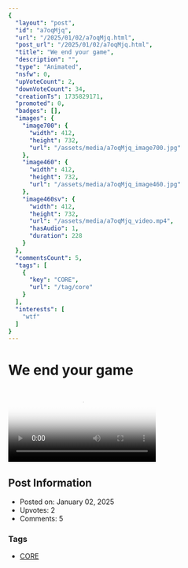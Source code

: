 ```yaml
---
{
  "layout": "post",
  "id": "a7oqMjq",
  "url": "/2025/01/02/a7oqMjq.html",
  "post_url": "/2025/01/02/a7oqMjq.html",
  "title": "We end your game",
  "description": "",
  "type": "Animated",
  "nsfw": 0,
  "upVoteCount": 2,
  "downVoteCount": 34,
  "creationTs": 1735829171,
  "promoted": 0,
  "badges": [],
  "images": {
    "image700": {
      "width": 412,
      "height": 732,
      "url": "/assets/media/a7oqMjq_image700.jpg"
    },
    "image460": {
      "width": 412,
      "height": 732,
      "url": "/assets/media/a7oqMjq_image460.jpg"
    },
    "image460sv": {
      "width": 412,
      "height": 732,
      "url": "/assets/media/a7oqMjq_video.mp4",
      "hasAudio": 1,
      "duration": 228
    }
  },
  "commentsCount": 5,
  "tags": [
    {
      "key": "CORE",
      "url": "/tag/core"
    }
  ],
  "interests": [
    "wtf"
  ]
}
---
```


# We end your game

<video controls playsinline loop poster="/assets/media/a7oqMjq_image460.jpg">
  <source src="/assets/media/a7oqMjq_video.mp4" type="video/mp4">
  Your browser does not support the video tag.
</video>

## Post Information

- Posted on: January 02, 2025
- Upvotes: 2
- Comments: 5

### Tags

- [CORE](/tag/CORE)
